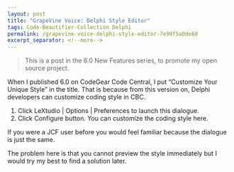 ```yaml
---
layout: post
title: "GrapeVine Voice: Delphi Style Editor"
tags: Code-Beautifier-Collection Delphi
permalink: /grapevine-voice-delphi-style-editor-7e99f5a0de60
excerpt_separator: <!--more-->
---
```

> This is a post in the 6.0 New Features series, to promote my open source project.

When I published 6.0 on CodeGear Code Central, I put “Customize Your Unique Style” in the title. That is because from this version on, Delphi developers can customize coding style in CBC.
<!--more-->

1. Click LeXtudio | Options | Preferences to launch this dialogue.
1. Click Configure button. You can customize the coding style here.

If you were a JCF user before you would feel familiar because the dialogue is just the same.

The problem here is that you cannot preview the style immediately but I would try my best to find a solution later.
